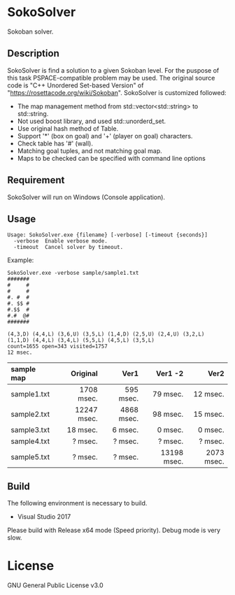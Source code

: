 # SokoSolver
Sokoban solver.

## Description
SokoSolver is find a solution to a given Sokoban level.
For the puspose of this task PSPACE-compatible problem may be used.
The original source code is "C++ Unordered Set-based Version" of "https://rosettacode.org/wiki/Sokoban".
SokoSolver is customized followed:
- The map management method from std::vector&lt;std::string&gt; to std::string.
- Not used boost library, and used std::unorderd_set.
- Use original hash method of Table.
- Support '*' (box on goal) and '+' (player on goal) characters.
- Check table has '#' (wall).
- Matching goal tuples, and not matching goal map.
- Maps to be checked can be specified with command line options

## Requirement
SokoSolver will run on Windows (Console application).

## Usage
~~~
Usage: SokoSolver.exe {filename} [-verbose] [-timeout {seconds}]
  -verbose  Enable verbose mode.
  -timeout  Cancel solver by timeout.
~~~

Example:
~~~
SokoSolver.exe -verbose sample/sample1.txt
#######
#     #
#     #
#. #  #
#. $$ #
#.$$  #
#.#  @#
#######

(4,3,D) (4,4,L) (3,6,U) (3,5,L) (1,4,D) (2,5,U) (2,4,U) (3,2,L) (1,1,D) (4,4,L) (3,4,L) (5,5,L) (4,5,L) (3,5,L)
count=1655 open=343 visited=1757
12 msec.
~~~

| sample map  | Original    | Ver1        | Ver1 -2     | Ver2        |
|:------------|------------:|------------:|------------:|------------:|
| sample1.txt |  1708 msec. |   595 msec. |    79 msec. |    12 msec. |
| sample2.txt | 12247 msec. |  4868 msec. |    98 msec. |    15 msec. |
| sample3.txt |    18 msec. |     6 msec. |     0 msec. |     0 msec. |
| sample4.txt |     ? msec. |     ? msec. |     ? msec. |     ? msec. |
| sample5.txt |     ? msec. |     ? msec. | 13198 msec. |  2073 msec. |

## Build
The following environment is necessary to build.
- Visual Studio 2017

Please build with Release x64 mode (Speed priority).
Debug mode is very slow.

# License
GNU General Public License v3.0
